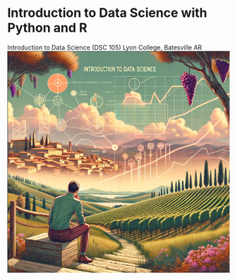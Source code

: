 # Introduction to Data Science with Python and R
Introduction to Data Science (DSC 105) Lyon College, Batesville AR
![poster](./img/poster.png)